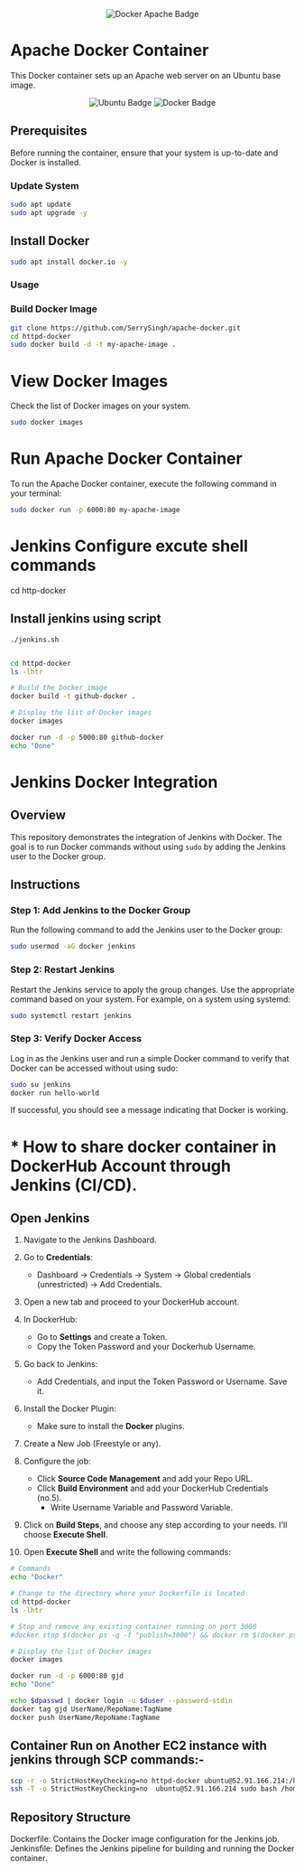 <p align="center">
  <img src="https://img.shields.io/badge/Docker-Apache-blue?style=for-the-badge" alt="Docker Apache Badge">
</p>

# Apache Docker Container

This  Docker container sets up an Apache web server on an Ubuntu base image.

<p align="center">
  <img src="https://img.shields.io/badge/Ubuntu-Latest-orange?style=for-the-badge" alt="Ubuntu Badge">
  <img src="https://img.shields.io/badge/Docker-19.03%2B-blue?style=for-the-badge" alt="Docker Badge">
</p>

## Prerequisites

Before running the container, ensure that your system is up-to-date and Docker is installed.

### Update System

```bash
sudo apt update
sudo apt upgrade -y
```

##  Install Docker

```bash
sudo apt install docker.io -y
```
### Usage

### Build Docker Image

```bash
git clone https://github.com/SerrySingh/apache-docker.git
cd httpd-docker
sudo docker build -d -t my-apache-image .
```
# View Docker Images

Check the list of Docker images on your system.

```bash
sudo docker images
```

# Run Apache Docker Container

To run the Apache Docker container, execute the following command in your terminal:
```bash
sudo docker run -p 6000:80 my-apache-image
```

# Jenkins Configure excute shell commands 
cd http-docker 
## Install jenkins using script 
```
./jenkins.sh
```
```bash

cd httpd-docker
ls -lhtr

# Build the Docker image
docker build -t github-docker .

# Display the list of Docker images
docker images

docker run -d -p 5000:80 github-docker 
echo "Done"
```

# Jenkins Docker Integration

## Overview

This repository demonstrates the integration of Jenkins with Docker. The goal is to run Docker commands without using `sudo` by adding the Jenkins user to the Docker group.

## Instructions

### Step 1: Add Jenkins to the Docker Group


Run the following command to add the Jenkins user to the Docker group:

```bash
sudo usermod -aG docker jenkins

```
### Step 2: Restart Jenkins

Restart the Jenkins service to apply the group changes. Use the appropriate command based on your system. For example, on a system using systemd:
```bash
sudo systemctl restart jenkins
```
### Step 3: Verify Docker Access
Log in as the Jenkins user and run a simple Docker command to verify that Docker can be accessed without using sudo:
```bash
sudo su jenkins
docker run hello-world
```
If successful, you should see a message indicating that Docker is working.


# * How to share docker container in DockerHub Account through Jenkins (CI/CD). 

## Open Jenkins
1. Navigate to the Jenkins Dashboard.

2. Go to **Credentials**:
   - Dashboard -> Credentials -> System -> Global credentials (unrestricted) -> Add Credentials.

3. Open a new tab and proceed to your DockerHub account.

4. In DockerHub:
   - Go to **Settings** and create a Token.
   - Copy the Token Password and your Dockerhub Username.

5. Go back to Jenkins:
   - Add Credentials, and input the Token Password or Username. Save it.

6. Install the Docker Plugin:
   - Make sure to install the **Docker** plugins.

7. Create a New Job (Freestyle or any).

8. Configure the job:
   - Click **Source Code Management** and add your Repo URL.
   - Click **Build Environment** and add your DockerHub Credentials (no.5).
     - Write Username Variable and Password Variable.

9. Click on **Build Steps**, and choose any step according to your needs. I'll choose **Execute Shell**.

10. Open **Execute Shell** and write the following commands:

```bash
# Commands
echo "Docker"

# Change to the directory where your Dockerfile is located
cd httpd-docker
ls -lhtr

# Stop and remove any existing container running on port 3000
#docker stop $(docker ps -q -f "publish=3000") && docker rm $(docker ps -aq -f "publish=3000")

# Display the list of Docker images
docker images

docker run -d -p 6000:80 gjd
echo "Done"

echo $dpasswd | docker login -u $duser --password-stdin
docker tag gjd UserName/RepoName:TagName
docker push UserName/RepoName:TagName
```

## Container Run on Another EC2 instance with jenkins through SCP commands:- 

```bash
scp -r -o StrictHostKeyChecking=no httpd-docker ubuntu@52.91.166.214:/home/ubuntu
ssh -T -o StrictHostKeyChecking=no  ubuntu@52.91.166.214 sudo bash /home/ubuntu/httpd-docker/script-bash.sh
```
## Repository Structure
Dockerfile: Contains the Docker image configuration for the Jenkins job.
Jenkinsfile: Defines the Jenkins pipeline for building and running the Docker container.
